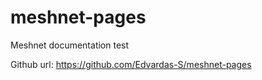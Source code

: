 # meshnet-pages
Meshnet documentation test

Github url: https://github.com/Edvardas-S/meshnet-pages
